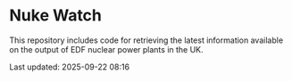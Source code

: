 # Nuke Watch

This repository includes code for retrieving the latest information available on the output of EDF nuclear power plants in the UK.

Last updated: 2025-09-22 08:16
